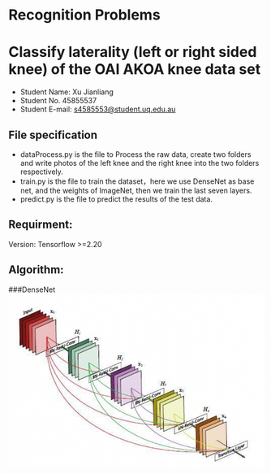# Recognition Problems
# Classify laterality (left or right sided knee) of the OAI AKOA knee data set
* Student Name: Xu Jianliang
* Student No. 45855537
* Student E-mail: s4585553@student.uq.edu.au

## File specification
* dataProcess.py is the file to Process the raw data, create two folders and write photos of the left knee and the right knee into the two folders respectively.
* train.py is the file to train the dataset，here we use DenseNet as base net, and the weights of ImageNet, then we train the last seven layers.
* predict.py is the file to predict the results of the test data.

## Requirment:
Version: Tensorflow >=2.20

## Algorithm:
###DenseNet
![image](https://github.com/Alexu0506/PatternFlow/blob/topic-recognition/recognition/p1.png)
